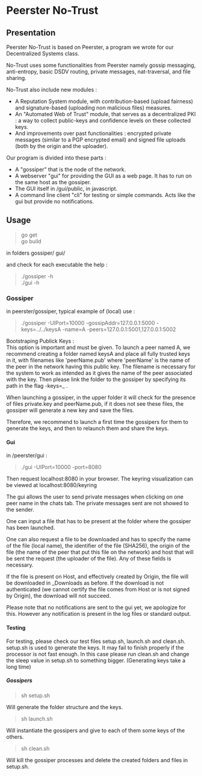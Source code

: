 # Peerster No-Trust

## Presentation

Peerster No-Trust is based on Peerster, a program we wrote for our Decentralized Systems class.

No-Trust uses some functionalities from Peerster namely gossip messaging, anti-entropy, basic DSDV routing, private messages, nat-traversal, and file sharing.

No-Trust also include new modules :

- A Reputation System module, with contribution-based (upload fairness) and signature-based (uploading non malicious files) measures.
- An "Automated Web of Trust" module, that serves as a decentralized PKI : a way to collect public-keys and confidence levels on these collected keys.
- And improvements over past functionalities : encrypted private messages (similar to a PGP encrypted email) and signed file uploads (both by the origin and the uploader).

Our program is divided into these parts :

- A "gossiper" that is the node of the network.
- A webserver "gui" for providing the GUI as a web page. It has to run on the same host as the gossiper.
- The GUI itself in /gui/public, in javascript.
- A command line client "cli" for testing or simple commands. Acts like the gui but provide no notifications.

## Usage

> go get<br>
> go build

in folders gossiper/ gui/

and check for each executable the help :

> ./gossiper -h<br>
> ./gui -h

### Gossiper

in peerster/gossiper, typical example of (local) use :

> ./gossiper -UIPort=10000 -gossipAddr=127.0.0.1:5000 -keys=../../keysA -name=A -peers=127.0.0.1:5001,127.0.0.1:5002

Bootstraping Publick Keys :<br>
This option is important and must be given. To launch a peer named A, we recommend creating a folder named keysA and place all fully trusted keys in it, with filenames like 'peerName.pub' where 'peerName' is the name of the peer in the network having this public key. The filename is necessary for the system to work as intended as it gives the name of the peer associated with the key. Then please link the folder to the gossiper by specifying its path in the flag -keys=_ .

When launching a gossiper, in the upper folder it will check for the presence of files private.key and peerName.pub, if it does not see these files, the gossiper will generate a new key and save the files.

Therefore, we recommend to launch a first time the gossipers for them to generate the keys, and then to relaunch them and share the keys.

#### Gui

in /peerster/gui :

> ./gui -UIPort=10000 -port=8080

Then request localhost:8080 in your browser. The keyring visualization can be viewed at localhost:8080/keyring

The gui allows the user to send private messages when clicking on one peer name in the chats tab. The private messages sent are not showed to the sender.

One can input a file that has to be present at the folder where the gossiper has been launched.

One can also request a file to be downloaded and has to specify the name of the file (local name), the identifier of the file (SHA256), the origin of the file (the name of the peer that put this file on the network) and host that will be sent the request (the uploader of the file). Any of these fields is necessary.

If the file is present on Host, and effectively created by Origin, the file will be downloaded in _Downloads as before. If the download is not authenticated (we cannot certify the file comes from Host or is not signed by Origin), the download will not succeed.

Please note that no notifications are sent to the gui yet, we apologize for this. However any notification is present in the log files or standard output.

#### Testing

For testing, please check our test files setup.sh, launch.sh and clean.sh. setup.sh is used to generate the keys. It may fail to finish properly if the processor is not fast enough. In this case please run clean.sh and change the sleep value in setup.sh to something bigger. (Generating keys take a long time)

##### Gossipers

> sh setup.sh

Will generate the folder structure and the keys.

> sh launch.sh

Will instantiate the gossipers and give to each of them some keys of the others.

> sh clean.sh

Will kill the gossiper processes and delete the created folders and files in setup.sh.
